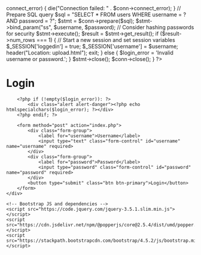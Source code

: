 <?php
session_start();

// Redirect to list_files.php if already logged in
if (isset($_SESSION['loggedin']) && $_SESSION['loggedin'] === true) {
    header("Location: upload.html");
    exit;
}

$login_error = '';

if ($_SERVER['REQUEST_METHOD'] == 'POST') {
    $username = trim($_POST['username']);
    $password = trim($_POST['password']);
    
    // Connect to the database
    $servername = "localhost";
    $db_username = "root"; // Change to your MySQL username
    $db_password = ""; // Change to your MySQL password
    $dbname = "file_uploads";

    $conn = new mysqli($servername, $db_username, $db_password, $dbname);

    // Check connection
    if ($conn->connect_error) {
        die("Connection failed: " . $conn->connect_error);
    }

    // Prepare SQL query
    $sql = "SELECT * FROM users WHERE username = ? AND password = ?";
    $stmt = $conn->prepare($sql);
    $stmt->bind_param("ss", $username, $password); // Consider hashing passwords for security
    $stmt->execute();
    $result = $stmt->get_result();

    if ($result->num_rows === 1) {
        // Start a new session and set session variables
        $_SESSION['loggedin'] = true;
        $_SESSION['username'] = $username;
        header("Location: upload.html");
        exit;
    } else {
        $login_error = 'Invalid username or password.';
    }

    $stmt->close();
    $conn->close();
}
?>

<!DOCTYPE html>
<html lang="en">
<head>
    <meta charset="UTF-8">
    <meta name="viewport" content="width=device-width, initial-scale=1.0">
    <title>Login</title>
    <!-- Bootstrap CSS -->
    <link href="https://stackpath.bootstrapcdn.com/bootstrap/4.5.2/css/bootstrap.min.css" rel="stylesheet">
    <!-- Custom CSS -->
    <link href="styles.css" rel="stylesheet">
</head>
<body>
    <div class="container mt-4">
        <h1 class="text-center mb-4">Login</h1>
        
        <?php if (!empty($login_error)): ?>
            <div class="alert alert-danger"><?php echo htmlspecialchars($login_error); ?></div>
        <?php endif; ?>
        
        <form method="post" action="index.php">
            <div class="form-group">
                <label for="username">Username</label>
                <input type="text" class="form-control" id="username" name="username" required>
            </div>
            <div class="form-group">
                <label for="password">Password</label>
                <input type="password" class="form-control" id="password" name="password" required>
            </div>
            <button type="submit" class="btn btn-primary">Login</button>
        </form>
    </div>

    <!-- Bootstrap JS and dependencies -->
    <script src="https://code.jquery.com/jquery-3.5.1.slim.min.js"></script>
    <script src="https://cdn.jsdelivr.net/npm/@popperjs/core@2.5.4/dist/umd/popper.min.js"></script>
    <script src="https://stackpath.bootstrapcdn.com/bootstrap/4.5.2/js/bootstrap.min.js"></script>
</body>
</html>

